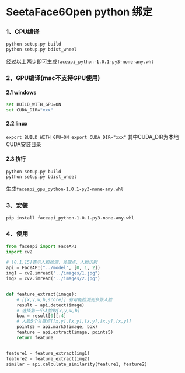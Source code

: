 # **SeetaFace6Open python 绑定**

### 1、CPU编译

```bash
python setup.py build
python setup.py bdist_wheel
```

经过以上两步即可生成`faceapi_python-1.0.1-py3-none-any.whl`

### 2、GPU编译(mac不支持GPU使用)

#### 2.1 windows

```bash
set BUILD_WITH_GPU=ON
set CUDA_DIR="xxx"
```

#### 2.2 linux

``
export BUILD_WITH_GPU=ON
export CUDA_DIR="xxx"
``
其中CUDA_DIR为本地CUDA安装目录

#### 2.3 执行

```bash
python setup.py build
python setup.py bdist_wheel
```

生成`faceapi_gpu_python-1.0.1-py3-none-any.whl`

### 3、安装

```bash
pip install faceapi_python-1.0.1-py3-none-any.whl
```

### 4、使用

```python
from faceapi import FaceAPI
import cv2

# [0,1,15]表示人脸检测、关键点、人脸识别
api = FaceAPI("../model", [0, 1, 2])
img1 = cv2.imread("../images/1.jpg")
img2 = cv2.imread("../images/2.jpg")


def feature_extract(image):
    # [[x,y,w,h,score]] 有可能检测到多张人脸
    result = api.detect(image)
    # 选择第一个人脸取[x,y,w,h]
    box = result[0][:4]
    # 人脸5个关键点[[x,y],[x,y],[x,y],[x,y],[x,y]]
    points5 = api.mark5(image, box)
    feature = api.extract(image, points5)
    return feature


feature1 = feature_extract(img1)
feature2 = feature_extract(img2)
similar = api.calculate_similarity(feature1, feature2)
```